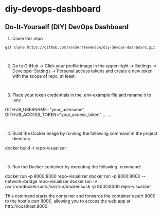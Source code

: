 # diy-devops-dashboard
## Do-It-Yourself (DIY) DevOps Dashboard

1. Clone this repo

`git clone https://github.com/xanderstevenson/diy-devops-dashboard.git`

<br>

2. Go to GitHub -> Click your profile image in the upper-right -> Settings -> Developer Settings -> Personal access tokens and create a new token with the scope of repo, at least.

<br>

3. Place your token credentials in the .env-example file and rename it to .env

GITHUB_USERNAME="your_username"<br>
GITHUB_ACCESS_TOKEN="your_access_token"
...
...

<br>

4. Build the Docker image by running the following command in the project directory:

docker build -t repo-visualizer .

<br>

5. Run the Docker container by executing the following. command:

docker run -p 8000:8000 repo-visualizer
docker run -p 8000:8000 --network=bridge repo-visualizer
docker run -v /var/run/docker.sock:/var/run/docker.sock -p 8000:8000 repo-visualizer


This command starts the container and forwards the container's port 8000 to the host's port 8000, allowing you to access the web app at http://localhost:8000.

